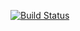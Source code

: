 [![Build Status](https://travis-ci.org/BURNINGTIGER/lab08.svg?branch=master)](https://travis-ci.org/BURNINGTIGER/lab05)
